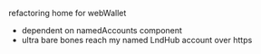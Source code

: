 refactoring home for webWallet

- dependent on namedAccounts component
- ultra bare bones reach my named LndHub account over https
